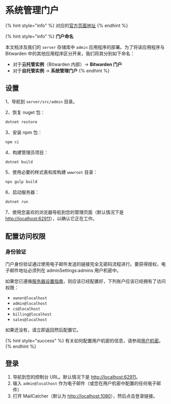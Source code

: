 # 系统管理门户

{% hint style="info" %}
对应的[官方页面地址](https://contributing.bitwarden.com/getting-started/server/admin)
{% endhint %}

{% hint style="info" %}
**门户命名**

本文档涉及我们的 `server` 存储库中 `admin` 应用程序的部署。为了将该应用程序与 Bitwarden 中的其他应用程序区分开来，我们将其分别如下命名：

* 对于**云托管实例**（Bitwarden 内部）→ **Bitwarden 门户**
* 对于**自托管实例** → **系统管理门户**
{% endhint %}

## 设置 <a href="#setup" id="setup"></a>

1、导航到 `server/src/admin` 目录。

2、恢复 nuget 包：

```bash
dotnet restore
```

3、安装 npm 包：

```bash
npm ci
```

4、构建管理员项目：

```bash
dotnet build
```

5、使用必要的样式表和库构建 `wwwroot` 目录：

```bash
npx gulp build
```

6、启动服务器：

```bash
dotnet run
```

7、使用您喜欢的浏览器导航到您的管理页面（默认情况下是 [http://localhost:62911](http://localhost:62911)），以确认它正在工作。

## 配置访问权限 <a href="#configuring-access" id="configuring-access"></a>

### 身份验证 <a href="#authentication" id="authentication"></a>

门户身份验证通过使用电子邮件发送的链接完全无密码流程进行。要获得授权，电子邮件地址必须列在 adminSettings:admins 用户机密中。

如果您已遵循[服务器设置指南](guide.md)，则应该已经配置好，下列账户应该已经拥有了访问权限：

* `owner@localhost`
* `admin@localhost`
* `cs@localhost`
* `billing@localhost`
* `sales@localhost`

如果还没有，请立即返回然后配置它。

{% hint style="success" %}
有关如何配置用户机密的信息，请参阅[用户机密](../../contributing/user-secrets.md)。
{% endhint %}

## 登录 <a href="#logging-in" id="logging-in"></a>

1. 导航到您的控制台 URL。默认情况下是 [http://localhost:62911](http://localhost:62911)。
2. 输入 `admin@localhost` 作为电子邮件（或您在用户机密中配置的任何电子邮件）
3. 打开 MailCatcher（默认为 [http://localhost:1080](http://localhost:1080)），然后点击登录链接。

